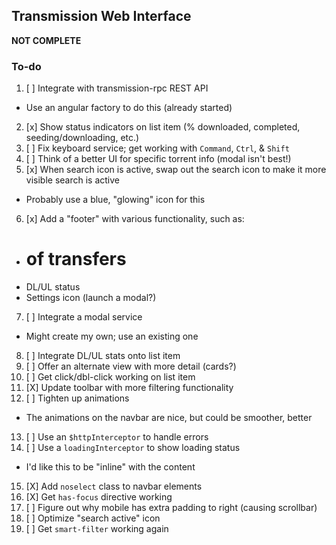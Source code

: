 ## Transmission Web Interface

**NOT COMPLETE**

### To-do

1. [ ] Integrate with transmission-rpc REST API
 * Use an angular factory to do this (already started)
2. [x] Show status indicators on list item (% downloaded, completed, seeding/downloading, etc.)
3. [ ] Fix keyboard service; get working with `Command`, `Ctrl`, & `Shift`
4. [ ] Think of a better UI for specific torrent info (modal isn't best!)
5. [x] When search icon is active, swap out the search icon to make it more visible search is active
 - Probably use a blue, "glowing" icon for this
6. [x] Add a "footer" with various functionality, such as:
 * # of transfers
 * DL/UL status
 * Settings icon (launch a modal?)
7. [ ] Integrate a modal service
 - Might create my own; use an existing one
8. [ ] Integrate DL/UL stats onto list item
9. [ ] Offer an alternate view with more detail (cards?)
10. [ ] Get click/dbl-click working on list item
11. [X] Update toolbar with more filtering functionality
12. [ ] Tighten up animations
 - The animations on the navbar are nice, but could be smoother, better
13. [ ] Use an `$httpInterceptor` to handle errors
14. [ ] Use a `loadingInterceptor` to show loading status
 - I'd like this to be "inline" with the content
15. [X] Add `noselect` class to navbar elements
16. [X] Get `has-focus` directive working
17. [ ] Figure out why mobile has extra padding to right (causing scrollbar)
18. [ ] Optimize "search active" icon
19. [ ] Get `smart-filter` working again
